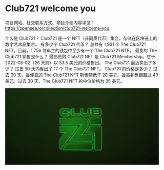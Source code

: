# Club721 welcome you

项目网站、社交联系方式、项目介绍内容详见：https://opensea.io/collection/club721-welcome-you

什么是 Club721？
Club721 是一个 NFT（非同质代币）集合。存储在区块链上的数字艺术品集合。
有多少个 Club721 代币？
总共有 1,961 个 The Club721 NFT。目前，1,756 位车主的钱包中至少有一个 The Club721 NTF。
最贵的 The Club721 销售是什么？
最昂贵的 Club721 NFT 是 Club721 Membership。它于 2022-08-02（26 天前）以 53.5 美元的价格售出。
The Club721 最近卖出了多少？
过去 30 天内售出了 17 个 The Club721 NFT。
Club721 的价格是多少？
过去 30 天，最便宜的 The Club721 NFT 销售额低于 28 美元，最高销售额超过 49 美元。过去 30 天，The Club721 NFT 的中位价格为 35 美元。

![nft](01.png)
